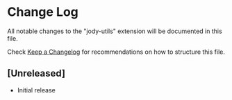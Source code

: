 # Change Log

All notable changes to the "jody-utils" extension will be documented in this file.

Check [Keep a Changelog](http://keepachangelog.com/) for recommendations on how to structure this file.

## [Unreleased]

- Initial release
